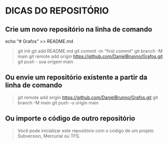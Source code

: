 # DICAS DO REPOSITÓRIO


## Crie um novo repositório na linha de comando

echo "# Grafos" >> README.md 

> git init 
> git add README.md 
> git commit -m "first commit" 
> git branch -M main 
> git remote add origin https://github.com/DanielBrunno/Grafos.git
> git push - sua origem main
                
## Ou envie um repositório existente a partir da linha de comando

> git remote add origin https://github.com/DanielBrunno/Grafos.git
>  git branch -M main 
> git push -u origin main

## Ou importe o código de outro repositório

>Você pode inicializar este repositório com o código de um projeto Subversion, Mercurial ou TFS.
